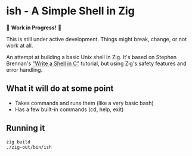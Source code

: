 # ish - A Simple Shell in Zig

🚧 **Work in Progress!** 🚧

This is still under active development. Things might break, change, or not work at all.

An attempt at building a basic Unix shell in Zig. It's based on Stephen Brennan's ["Write a Shell in C"](https://brennan.io/2015/01/16/write-a-shell-in-c/) tutorial, but using Zig's safety features and error handling.

## What it will do at some point

- Takes commands and runs them (like a very basic bash)
- Has a few built-in commands (cd, help, exit)

## Running it

```bash
zig build
./zig-out/bin/ish
```

